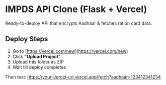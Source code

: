 # IMPDS API Clone (Flask + Vercel)
Ready-to-deploy API that encrypts Aadhaar & fetches ration card data.

## Deploy Steps
1. Go to [https://vercel.com/new](https://vercel.com/new)
2. Click **"Upload Project"**
3. Upload this folder as ZIP
4. Wait till deploy completes

Then test:
https://your-vercel-url.vercel.app/fetch?aadhaar=123412341234

